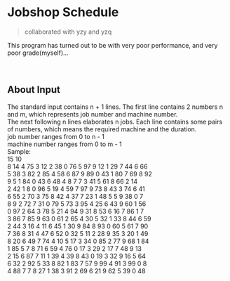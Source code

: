 # Jobshop Schedule

> collaborated with yzy and yzq

This program has turned out to be with very poor performance,
and very poor grade(myself)...  
</br>
</br>
##  About Input
The standard input contains n + 1 lines. The first line contains 2 numbers n and m, which represents job number and machine number.  
The next following n lines elaborates n jobs. Each line contains some pairs of numbers, which means the required machine and the duration.  
job number ranges from 0 to n - 1  
machine number ranges from 0 to m - 1   
Sample:  
15 10  
8 14 4 75 3 12 2 38 0 76 5 97 9 12 1 29 7 44 6 66  
5 38 3 82 2 85 4 58 6 87 9 89 0 43 1 80 7 69 8 92  
9 5 1 84 0 43 6 48 4 8 7 7 3 41 5 61 8 66 2 14  
2 42 1 8 0 96 5 19 4 59 7 97 9 73 8 43 3 74 6 41  
6 55 2 70 3 75 8 42 4 37 7 23 1 48 5 5 9 38 0 7  
8 9 2 72 7 31 0 79 5 73 3 95 4 25 6 43 9 60 1 56  
0 97 2 64 3 78 5 21 4 94 9 31 8 53 6 16 7 86 1 7  
3 86 7 85 9 63 0 61 2 65 4 30 5 32 1 33 8 44 6 59  
2 44 3 16 4 11 6 45 1 30 9 84 8 93 0 60 5 61 7 90  
7 36 8 31 4 47 6 52 0 32 5 11 2 28 9 35 3 20 1 49  
8 20 6 49 7 74 4 10 5 17 3 34 0 85 2 77 9 68 1 84  
1 85 5 7 8 71 6 59 4 76 0 17 3 29 2 17 7 48 9 13  
2 15 6 87 7 11 1 39 4 39 8 43 0 19 3 32 9 16 5 64  
6 32 2 92 5 33 8 82 1 83 7 57 9 99 4 91 3 99 0 8  
4 88 7 7 8 27 1 38 3 91 2 69 6 21 9 62 5 39 0 48  
